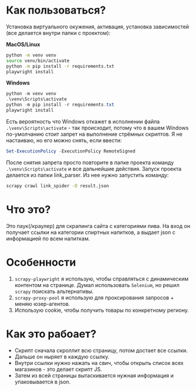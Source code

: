 # Как пользоваться? #

Установка виртуального окужения, активация, установка зависимостей (все делается внутри папки с проектом):

**MacOS/Linux**
```Bash
python -m venv venv
source venv/bin/activate
python -m pip install -r requirements.txt
playwright install
```
**Windows**
```PowerShell
python -m venv venv
.\venv\Scripts\activate
python -m pip install -r requirements.txt
playwright install
```
Есть вероятность что Windows откажет в исполнении файла `.\venv\Scripts\activate` - так происходит, потому что в вашем Windows по-умолчанию стоит запрет на выполнение стрёмных скриптов. Я не настаиваю, но его можно снять, если ввести:
```PowerShell
Set-ExecutionPolicy -ExecutionPolicy RemoteSigned
```
После снятия запрета просто повторите в папке проекта команду `.\venv\Scripts\activate` и все дальнейшие действия.
Запуск проекта делается из папки link_parser. Из нее нужно запустить команду:
```Bash
scrapy crawl link_spider -O result.json
```

# Что это? #
Это паук(/краулер) для скрапинга сайта с категориями пива. На вход он получает ссылки на категории спиртных напитков, а выдает json с информацией по всем напиткам.

# Особенности #
1) `scrapy-playwright` я использую, чтобы справляться с динамическим контентом на странице. Думал использовать `Selenium`, но решил `scrapy` поискать альтернативы.
2) `scrapy-proxy-pool` я использую для проксирования запросов + меняю юзер-агентов.
3) Использую cookie, чтобы получить товары по конкретному региону.

# Как это рабоает? # 
- Скрипт сначала скроллит всю страницу, потом достает все ссылки.
- Дальше он ныряет в каждую ссылку.
- Внутри ссылки нужно нажать на свич, чтобы открыть список всех магазинов - это делает скрипт JS.
- Затем из всей страницы вытаскивается нужная информация и упаковывается в json.

